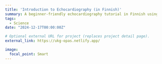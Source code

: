```yaml
---
title: 'Introduction to Echocardiography (in Finnish)'
summary: A beginner-friendly echocardiography tutorial in Finnish using the Philips CX50 machine. 
tags:
  - Science
date: "2024-12-17T00:00:00Z"

# Optional external URL for project (replaces project detail page).
external_link: https://ukg-opas.netlify.app/

image:
  focal_point: Smart
---
```

